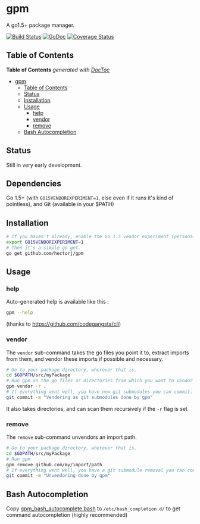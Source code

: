 # gpm
A go1.5+ package manager.

[![Build Status](https://travis-ci.org/hectorj/gpm.svg?branch=master)](https://travis-ci.org/hectorj/gpm) [![GoDoc](https://godoc.org/github.com/hectorj/gpm?status.svg)](https://godoc.org/github.com/hectorj/gpm/) [![Coverage Status](https://coveralls.io/repos/hectorj/gpm/badge.svg?branch=master)](https://coveralls.io/r/hectorj/gpm?branch=master)

## Table of Contents

<!-- START doctoc generated TOC please keep comment here to allow auto update -->
<!-- DON'T EDIT THIS SECTION, INSTEAD RE-RUN doctoc TO UPDATE -->
**Table of Contents**  *generated with [DocToc](https://github.com/thlorenz/doctoc)*

- [gpm](#gpm)
  - [Table of Contents](#table-of-contents)
  - [Status](#status)
  - [Installation](#installation)
  - [Usage](#usage)
    - [help](#help)
    - [vendor](#vendor)
    - [remove](#remove)
  - [Bash Autocompletion](#bash-autocompletion)

<!-- END doctoc generated TOC please keep comment here to allow auto update -->

## Status

Still in very early development.

## Dependencies

Go 1.5+ (with `GO15VENDOREXPERIMENT=1`, else even if it runs it's kind of pointless), and Git (available in your $PATH)

## Installation

```bash
# If you haven't already, enable the Go 1.5 vendor experiment (personally that line is in my ~/.bashrc).
export GO15VENDOREXPERIMENT=1
# Then it's a simple go get.
go get github.com/hectorj/gpm
```

## Usage

### help

Auto-generated help is available like this :

```bash
gpm --help
```

(thanks to https://github.com/codegangsta/cli)

### vendor

The `vendor` sub-command takes the go files you point it to, extract imports from them, and vendor these imports if possible and necessary.

```bash
# Go to your package directory, wherever that is.
cd $GOPATH/src/myPackage
# Run gpm on the go files or directories from which you want to vendor imported packages.
gpm vendor -r .
# If everything went well, you have new git submodules you can commit.
git commit -m "Vendoring as git submodules done by gpm"
```

It also takes directories, and can scan them recursively if the `-r` flag is set

### remove

The `remove` sub-command unvendors an import path.
```bash
# Go to your package directory, wherever that is.
cd $GOPATH/src/myPackage
# Run gpm
gpm remove github.com/my/import/path
# If everything went well, you have a git submodule removal you can commit.
git commit -m "Unvendoring done by gpm"
```

## Bash Autocompletion

Copy [gpm_bash_autocomplete.bash](gpm_bash_autocomplete.bash) to `/etc/bash_completion.d/` to get command autocompletion (highly recommended)
